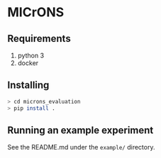 # MICrONS

## Requirements

1. python 3
2. docker

## Installing

```bash
> cd microns_evaluation
> pip install .
```

## Running an example experiment

See the README.md under the `example/` directory.
